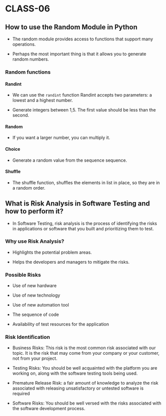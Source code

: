 # CLASS-06

## How to use the Random Module in Python

- The random module provides access to functions that support many operations. 

- Perhaps the most important thing is that it allows you to generate random numbers.

### Random functions

#### Randint

- We can use the `randint` function Randint accepts two parameters: a lowest and a highest number.

- Generate integers between 1,5. The first value should be less than the second.

#### Random

- If you want a larger number, you can multiply it.

#### Choice

- Generate a random value from the sequence sequence.

#### Shuffle

- The shuffle function, shuffles the elements in list in place, so they are in a random order.

## What is Risk Analysis in Software Testing and how to perform it?

- In Software Testing, risk analysis is the process of identifying the risks in applications or software that you built and prioritizing them to test.

### Why use Risk Analysis?

- Highlights the potential problem areas.

- Helps the developers and managers to mitigate the risks.

### Possible Risks

- Use of new hardware

- Use of new technology

- Use of new automation tool

- The sequence of code

- Availability of test resources for the application

### Risk Identification

- Business Risks: This risk is the most common risk associated with our topic. It is the risk that may come from your company or your customer, not from your project.

- Testing Risks: You should be well acquainted with the platform you are working on, along with the software testing tools being used.

- Premature Release Risk: a fair amount of knowledge to analyze the risk associated with releasing unsatisfactory or untested software is required

- Software Risks: You should be well versed with the risks associated with the software development process.